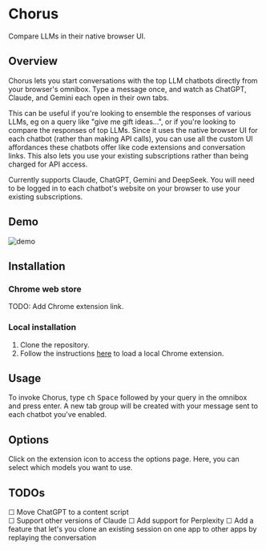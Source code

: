 # Chorus
Compare LLMs in their native browser UI.

## Overview

Chorus lets you start conversations with the top LLM chatbots directly from your browser's omnibox. Type a message once, and watch as ChatGPT, Claude, and Gemini each open in their own tabs.

This can be useful if you're looking to ensemble the responses of various LLMs, eg on a query like "give me gift ideas...", or if you're looking to compare the responses of top LLMs. Since it uses the native browser UI for each chatbot (rather than making API calls), you can use all the custom UI affordances these chatbots offer like code extensions and conversation links. This also lets you use your existing subscriptions rather than being charged for API access.

Currently supports Claude, ChatGPT, Gemini and DeepSeek. You will need to be logged in to each chatbot's website on your browser to use your existing subscriptions.

## Demo
![demo](assets/output.gif)

## Installation

### Chrome web store
TODO: Add Chrome extension link.

### Local installation

1. Clone the repository.
2. Follow the instructions [here](https://developer.chrome.com/docs/extensions/get-started/tutorial/hello-world#load-unpacked) to load a local Chrome extension.

## Usage

To invoke Chorus, type <kbd>ch</kbd> <kbd>Space</kbd> followed by your query in the omnibox and press enter. A new tab group will be created with your message sent to each chatbot you've enabled.

## Options

Click on the extension icon to access the options page. Here, you can select which models you want to use.

## TODOs

☐ Move ChatGPT to a content script  
☐ Support other versions of Claude
☐ Add support for Perplexity
☐ Add a feature that let's you clone an existing session on one app to other apps by replaying the conversation

